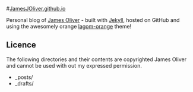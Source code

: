 #[JamesJOliver.github.io][j]

Personal blog of [James Oliver][j] - built with [Jekyll][jk], hosted on GitHub and using the awesomely orange [lagom-orange][lo] theme!

Licence
---
The following directories and their contents are copyrighted James Oliver and cannot be used with out my expressed permission.

* _posts/
* _drafts/


[j]: http://jamesjo.co.uk
[jk]: http://jekyllrb.com/
[ms]: http://github.com/swanson
[l]: http://github.com/swanson/lagom
[lo]: http://github.com/JamesJOliver/lagom-orange